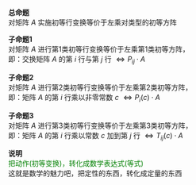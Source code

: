 **总命题**  
对矩阵 $A$ 实施初等行变换等价于左乘对类型的初等方阵  
  
**子命题1**  
对矩阵 $A$ 进行第1类初等行变换等价于左乘第1类初等方阵，  
即：交换矩阵 $A$ 的第 $i$ 行与第 $j$ 行 $\Leftrightarrow P_{ij}\cdot A$   
  
**子命题2**  
对矩阵 $A$ 进行第2类初等行变换等价于左乘第2类初等方阵，  
即：矩阵 $A$ 的第 $i$ 行乘以非零常数 $c$  $\Leftrightarrow P_i(c)\cdot A$   
  
**子命题3**  
对矩阵 $A$ 进行第3类初等行变换等价于左乘第3类初等方阵，  
即：矩阵 $A$ 的第 $i$ 行乘以常数 $c$ 加到第 $j$ 行 $\Leftrightarrow T_{ij}(c)\cdot A$   
  
**说明**  
<font color=green>把动作(初等变换)，转化成数学表达式(等式)</font>  
这就是数学的魅力吧，把定性的东西，转化成定量的东西  
